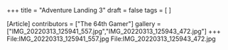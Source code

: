 +++
title = "Adventure Landing 3"
draft = false
tags = [ ]

[Article]
contributors = ["The 64th Gamer"]
gallery = ["IMG_20220313_125941_557.jpg","IMG_20220313_125943_472.jpg"]
+++
<gallery>
File:IMG_20220313_125941_557.jpg
File:IMG_20220313_125943_472.jpg
</gallery>